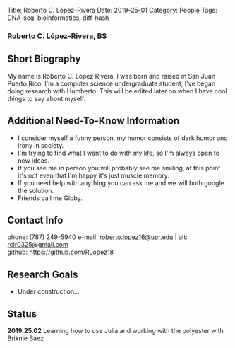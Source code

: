 Title: Roberto C. López-Rivera
Date: 2019-25-01
Category: People
Tags: DNA-seq, bioinformatics, diff-hash
  
### Roberto C. López-Rivera, BS
  
## Short Biography

My name is Roberto C. López Rivera, I was born and raised in San Juan Puerto Rico. I'm a computer science undergraduate student, I've began doing research with Humberto. This will be edited later on when I have cool things to say about myself.

## Additional Need-To-Know Information

+ I consider myself a funny person, my humor consists of dark humor and irony in society.
+ I'm trying to find what I want to do with my life, so I'm always open to new ideas. 
+ If you see me in person you will probably see me smiling, at this point it's not even that I'm happy it's just muscle memory.
+ If you need help with anything you can ask me and we will both google the solution. 
+ Friends call me Gibby.

## Contact Info 

phone: (787) 249-5940
e-mail: <roberto.lopez16@upr.edu> | alt: <rclr0325@gmail.com>  
github: <https://github.com/RLopez18>  
  
## Research Goals

+ Under construction... 
  
  
## Status  
**2019.25.02** Learning how to use Julia and working with the polyester with Briknie Baez
